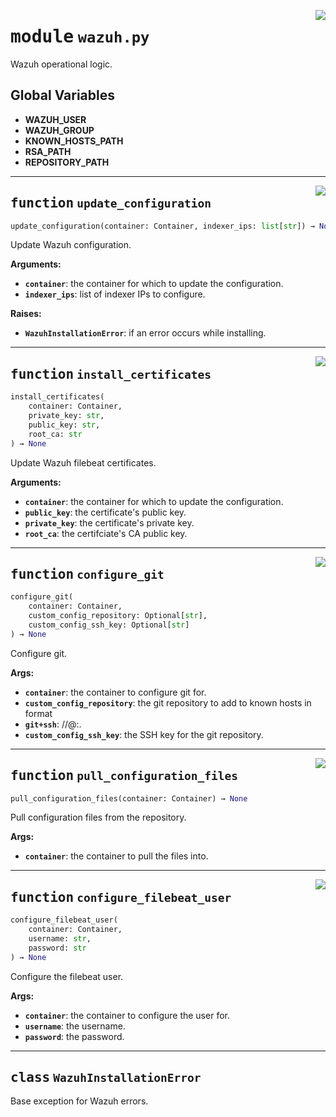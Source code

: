 <!-- markdownlint-disable -->

<a href="../src/wazuh.py#L0"><img align="right" style="float:right;" src="https://img.shields.io/badge/-source-cccccc?style=flat-square"></a>

# <kbd>module</kbd> `wazuh.py`
Wazuh operational logic. 

**Global Variables**
---------------
- **WAZUH_USER**
- **WAZUH_GROUP**
- **KNOWN_HOSTS_PATH**
- **RSA_PATH**
- **REPOSITORY_PATH**

---

<a href="../src/wazuh.py#L39"><img align="right" style="float:right;" src="https://img.shields.io/badge/-source-cccccc?style=flat-square"></a>

## <kbd>function</kbd> `update_configuration`

```python
update_configuration(container: Container, indexer_ips: list[str]) → None
```

Update Wazuh configuration. 



**Arguments:**
 
 - <b>`container`</b>:  the container for which to update the configuration. 
 - <b>`indexer_ips`</b>:  list of indexer IPs to configure. 



**Raises:**
 
 - <b>`WazuhInstallationError`</b>:  if an error occurs while installing. 


---

<a href="../src/wazuh.py#L77"><img align="right" style="float:right;" src="https://img.shields.io/badge/-source-cccccc?style=flat-square"></a>

## <kbd>function</kbd> `install_certificates`

```python
install_certificates(
    container: Container,
    private_key: str,
    public_key: str,
    root_ca: str
) → None
```

Update Wazuh filebeat certificates. 



**Arguments:**
 
 - <b>`container`</b>:  the container for which to update the configuration. 
 - <b>`public_key`</b>:  the certificate's public key. 
 - <b>`private_key`</b>:  the certificate's private key. 
 - <b>`root_ca`</b>:  the certifciate's CA public key. 


---

<a href="../src/wazuh.py#L135"><img align="right" style="float:right;" src="https://img.shields.io/badge/-source-cccccc?style=flat-square"></a>

## <kbd>function</kbd> `configure_git`

```python
configure_git(
    container: Container,
    custom_config_repository: Optional[str],
    custom_config_ssh_key: Optional[str]
) → None
```

Configure git. 



**Args:**
 
 - <b>`container`</b>:  the container to configure git for. 
 - <b>`custom_config_repository`</b>:  the git repository to add to known hosts in format 
 - <b>`git+ssh`</b>: //<user>@<url>:<branch>. 
 - <b>`custom_config_ssh_key`</b>:  the SSH key for the git repository. 


---

<a href="../src/wazuh.py#L193"><img align="right" style="float:right;" src="https://img.shields.io/badge/-source-cccccc?style=flat-square"></a>

## <kbd>function</kbd> `pull_configuration_files`

```python
pull_configuration_files(container: Container) → None
```

Pull configuration files from the repository. 



**Args:**
 
 - <b>`container`</b>:  the container to pull the files into. 


---

<a href="../src/wazuh.py#L217"><img align="right" style="float:right;" src="https://img.shields.io/badge/-source-cccccc?style=flat-square"></a>

## <kbd>function</kbd> `configure_filebeat_user`

```python
configure_filebeat_user(
    container: Container,
    username: str,
    password: str
) → None
```

Configure the filebeat user. 



**Args:**
 
 - <b>`container`</b>:  the container to configure the user for. 
 - <b>`username`</b>:  the username. 
 - <b>`password`</b>:  the password. 


---

## <kbd>class</kbd> `WazuhInstallationError`
Base exception for Wazuh errors. 





